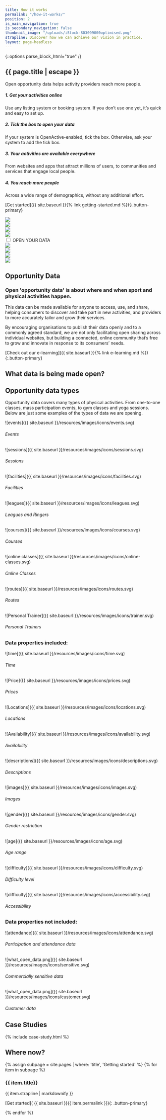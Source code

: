 ```yaml
---
title: How it works
permalink: "/how-it-works/"
position: 2
is_main_navigation: true
is_secondary_navigation: false
thumbnail_image: "/uploads/iStock-803099000optimised.png"
strapline: Discover how we can achieve our vision in practice.
layout: page-headless
---
```


{::options parse_block_html="true" /}

<!--  ---------------->
<!-- HERO BLOCK -->
<!--  ---------------->

<article class="how-work-hero">
<div class="inner">

# {{ page.title | escape }}

Open opportunity data helps activity providers reach more people.

##### 1. Get your activities online

Use any listing system or booking system. If you don’t use one yet, it’s quick and easy to set up.

##### 2. Tick the box to open your data

If your system is OpenActive-enabled, tick the box. Otherwise, ask your system to add the tick box.

##### 3. Your activities are available everywhere

From websites and apps that attract millions of users, to communities and services that engage local people.

##### 4. You reach more people

Across a wide range of demographics, without any additional effort.

[Get started]({{ site.baseurl }}{% link getting-started.md %}){:.button-primary}

</div>
<div class="inner animate">

<div class="block">
<div class="unticked">
<div class="svg one">
<img src="{{ site.baseurl }}/resources/images/animation/first_ut.svg">
</div>
<div class="svg two">
<img src="{{ site.baseurl }}/resources/images/animation/second_ut.svg">
</div>
<div class="svg three">
<img src="{{ site.baseurl }}/resources/images/animation/third_ut.svg">
</div>
<div class="svg four">
<img src="{{ site.baseurl }}/resources/images/animation/four_ut.svg">
</div>

<div class="svg five checkbox" markdown="0">
<input id="chkTest" class="open" type="checkbox">
<label for="chkTest">OPEN YOUR DATA</label>
</div>
</div>



</div>

<div class="block ticked_wrap">
<div class="ticked">
<div class="svg five">
<img src="{{ site.baseurl }}/resources/images/animation/first_t.svg">
</div>
<div class="svg six">
<img src="{{ site.baseurl }}/resources/images/animation/second_t.svg">
</div>
<div class="svg seven">
<img src="{{ site.baseurl }}/resources/images/animation/third_t.svg">
</div>
<div class="svg eight">
<img src="{{ site.baseurl }}/resources/images/animation/four_t.svg">
</div>
</div>
</div>

</div>

</article>

<article class="title-row invert">
<h2 class="sub-heading-two">Opportunity Data</h2>
<div class="one">

### Open 'opportunity data' is about where and when sport and physical activities happen.

This data can be made available for anyone to access, use, and share, helping consumers to discover and take part in new activities, and providers to more accurately tailor and grow their services.

By encouraging organisations to publish their data openly and to a commonly agreed standard, we are not only facilitating open sharing across individual websites, but building a connected, online community that’s free to grow and innovate in response to its consumers’ needs.

[Check out our e-learning]({{ site.baseurl }}{% link e-learning.md %}){:.button-primary}

</div>

</article>

<!--  ---------------->
<!-- WHAT IS OPPORTUNITY DATA -->
<!--  ---------------->
<article class="what-data title-row">
<h2 class="sub-heading-two">What data is being made open?</h2>
<div class="one types">

<div class="title">

## Opportunity data types

Opportunity data covers many types of physical activities. From one-to-one classes, mass participation events, to gym classes and yoga sessions. Below are just some examples of the types of data we are opening.

</div>

<div class="types-inner">
<div>

![events]({{ site.baseurl }}/resources/images/icons/events.svg)

###### Events

</div>
<div>

![sessions]({{ site.baseurl }}/resources/images/icons/sessions.svg)

###### Sessions

</div>
<div>

![facilities]({{ site.baseurl }}/resources/images/icons/facilities.svg)

###### Facilities

</div>
<div>

![leagues]({{ site.baseurl }}/resources/images/icons/leagues.svg)

###### Leagues and Ringers

</div>
<div>

![courses]({{ site.baseurl }}/resources/images/icons/courses.svg)

###### Courses

</div>
<div>

![online classes]({{ site.baseurl }}/resources/images/icons/online-classes.svg)

###### Online Classes

</div>
<div>

![routes]({{ site.baseurl }}/resources/images/icons/routes.svg)

###### Routes

</div>
<div>

![Personal Trainer]({{ site.baseurl }}/resources/images/icons/trainer.svg)

###### Personal Trainers

</div>
</div>

</div>

<div class="one properties">

<div class="title">

### Data properties included:

</div>

<div class="properties-inner">
<div>

![time]({{ site.baseurl }}/resources/images/icons/time.svg)

###### Time

</div>
<div>

![Price]({{ site.baseurl }}/resources/images/icons/prices.svg)

###### Prices

</div>
<div>

![Locations]({{ site.baseurl }}/resources/images/icons/locations.svg)

###### Locations

</div>
<div>

![Availability]({{ site.baseurl }}/resources/images/icons/availability.svg)

###### Availability

</div>
<div>

![descriptions]({{ site.baseurl }}/resources/images/icons/descriptions.svg)

###### Descriptions

</div>
<div>

![images]({{ site.baseurl }}/resources/images/icons/images.svg)

###### Images

</div>
<div>

![gender]({{ site.baseurl }}/resources/images/icons/gender.svg)

###### Gender restriction

</div>
<div>

![age]({{ site.baseurl }}/resources/images/icons/age.svg)

###### Age range

</div>
<div>

![difficulty]({{ site.baseurl }}/resources/images/icons/difficulty.svg)

###### Difficulty level

</div>
<div>

![difficulty]({{ site.baseurl }}/resources/images/icons/accessibility.svg)

###### Accessibility

</div>
</div>

</div>

<div class="one not-included">

<div class="title">

### Data properties not included:

</div>

<div class="not-included-inner">
<div>

![attendance]({{ site.baseurl }}/resources/images/icons/attendance.svg)

###### Participation and attendance data

</div>
<div>

![what_open_data.png]({{ site.baseurl }}/resources/images/icons/sensitive.svg)

###### Commercially sensitive data

</div>
<div>

![what_open_data.png]({{ site.baseurl }}/resources/images/icons/customer.svg)

###### Customer data

</div>

</div>
</div>
</article>

<!--  ---------------->
<!-- WHAT ARE THE BENEFITS -->
<!--  ---------------->
<!-- <article class="title-row"> -->
<!-- <h2 class="sub-heading-two">What are the benefits?</h2> -->
<!-- <div class="one subgrid"> -->
<!-- <div class="three "> -->

<!-- #### Sport and physical activity providers -->

<!-- * With open data publishing, your services and events can be shared everywhere, from high-traffic apps to community-driven pages. -->
<!-- * Improve data skills and understanding within your organisation and harness technology to benefit your business. -->
<!-- * Drive innovation, and collaborate with OpenActive to revolutionise the sector. -->

<!-- </div> -->
<!-- <div class="three"> -->

<!-- #### Data users and developers -->

<!-- * Harness open and accessible data from across the sport and physical sector. -->
<!-- * Use data to help develop new products and enhance existing services to get people more active. -->
<!-- * Be at the cutting edge of shaping consistent data standards and growing engagement with data publishers. -->

<!-- </div> -->

<!-- <div class="three"> -->

<!-- #### Influential organisations -->

<!-- * Build engagement in sport and physical activities by improving the reach and visibility of services nationwide. -->
<!-- * Support new OpenActive members by showing them how publishing open data can help them improve and grow their activities. -->
<!-- * Improve data skills and understanding within your organisation and harness technology to benefit your business. -->
<!-- * Provide members with the opportunity to join our community and shape the initiative. -->

<!-- </div> -->
<!-- </div> -->
<!-- </article> -->

<!--  ---------------->
<!-- CASE STUDIES BLOCK -->
<!--  ---------------->
<article class="what-data title-row">
<h2 class="sub-heading-two">Case Studies</h2>

{% include case-study.html %}
</article>

<!--  ---------------->
<!-- GETTING STARTED TO ACTION -->
<!--  ---------------->
<article class="call_to_action--full-width">
<h2 class="sub-heading-two">Where now?</h2>
<div class="one">

{% assign subpage = site.pages | where: 'title', 'Getting started' %}
{% for item in subpage %}

### {{ item.title}}

{{ item.strapline | markdownify }}

[Get started]( {{ site.baseurl }}{{ item.permalink }}){: .button-primary}

</div>
<figure>
<div class="mask"></div>
<div class="image" style="background: url({{ site.baseurl }}{{ item.thumbnail_image }})center center / cover no-repeat;"></div>
</figure>
{% endfor %}
</article>